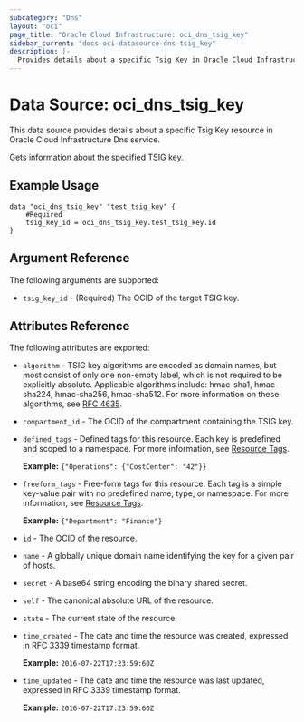 ```yaml
---
subcategory: "Dns"
layout: "oci"
page_title: "Oracle Cloud Infrastructure: oci_dns_tsig_key"
sidebar_current: "docs-oci-datasource-dns-tsig_key"
description: |-
  Provides details about a specific Tsig Key in Oracle Cloud Infrastructure Dns service
---
```


# Data Source: oci_dns_tsig_key
This data source provides details about a specific Tsig Key resource in Oracle Cloud Infrastructure Dns service.

Gets information about the specified TSIG key.


## Example Usage

```hcl
data "oci_dns_tsig_key" "test_tsig_key" {
	#Required
	tsig_key_id = oci_dns_tsig_key.test_tsig_key.id
}
```

## Argument Reference

The following arguments are supported:

* `tsig_key_id` - (Required) The OCID of the target TSIG key.


## Attributes Reference

The following attributes are exported:

* `algorithm` - TSIG key algorithms are encoded as domain names, but most consist of only one non-empty label, which is not required to be explicitly absolute. Applicable algorithms include: hmac-sha1, hmac-sha224, hmac-sha256, hmac-sha512. For more information on these algorithms, see [RFC 4635](https://tools.ietf.org/html/rfc4635#section-2). 
* `compartment_id` - The OCID of the compartment containing the TSIG key.
* `defined_tags` - Defined tags for this resource. Each key is predefined and scoped to a namespace. For more information, see [Resource Tags](https://docs.cloud.oracle.com/iaas/Content/General/Concepts/resourcetags.htm).

	 **Example:** `{"Operations": {"CostCenter": "42"}}` 
* `freeform_tags` - Free-form tags for this resource. Each tag is a simple key-value pair with no predefined name, type, or namespace. For more information, see [Resource Tags](https://docs.cloud.oracle.com/iaas/Content/General/Concepts/resourcetags.htm).

	 **Example:** `{"Department": "Finance"}` 
* `id` - The OCID of the resource.
* `name` - A globally unique domain name identifying the key for a given pair of hosts.
* `secret` - A base64 string encoding the binary shared secret.
* `self` - The canonical absolute URL of the resource.
* `state` - The current state of the resource.
* `time_created` - The date and time the resource was created, expressed in RFC 3339 timestamp format.

	**Example:** `2016-07-22T17:23:59:60Z` 
* `time_updated` - The date and time the resource was last updated, expressed in RFC 3339 timestamp format.

	**Example:** `2016-07-22T17:23:59:60Z` 

